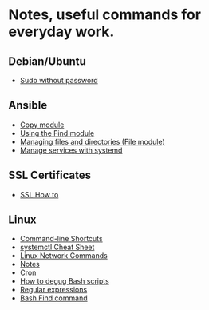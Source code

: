 # Notes, useful commands for everyday work.

## Debian/Ubuntu

- <a href="./sudoWithoutPassword.md">Sudo without password</a>

## Ansible

- <a href="./ansible/copyModule.md">Copy module</a>
- <a href="./ansible/findModule.md">Using the Find module</a>
- <a href="./ansible/fileModule.md">Managing files and directories (File module)</a>
- <a href="./ansible/systemd.md">Manage services with systemd</a>

## SSL Certificates

- <a href="./sslHowTo.md">SSL How to</a>

## Linux

- <a href="./linux/bashClShortcuts.md">Command-line Shortcuts</a>
- <a href="./linux/systemctlCheatSheet.md">systemctl Cheat Sheet</a>
- <a href="./linux/linuxNetworkCommands.md">Linux Network Commands</a>
- <a href="./linux/linuxNotes.md">Notes</a>
- <a href="./linux/cron.md">Cron</a>
- <a href="./linux/debugBashScripts.md">How to degug Bash scripts</a>
- <a href="./linux/regex.md">Regular expressions</a>
- <a href="./linux/find.md">Bash Find command</a>
